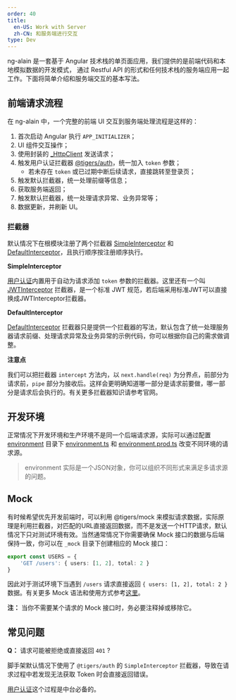 ```yaml
---
order: 40
title:
  en-US: Work with Server
  zh-CN: 和服务端进行交互
type: Dev
---
```


ng-alain 是一套基于 Angular 技术栈的单页面应用，我们提供的是前端代码和本地模拟数据的开发模式，
通过 Restful API 的形式和任何技术栈的服务端应用一起工作。下面将简单介绍和服务端交互的基本写法。

## 前端请求流程

在 ng-alain 中，一个完整的前端 UI 交互到服务端处理流程是这样的：

1. 首次启动 Angular 执行 `APP_INITIALIZER`；
2. UI 组件交互操作；
3. 使用封装的 [_HttpClient](/theme/http) 发送请求；
4. 触发用户认证拦截器 [@tigers/auth](/auth/getting-started)，统一加入 `token` 参数；
    - 若未存在 `token` 或已过期中断后续请求，直接跳转至登录页；
5. 触发默认拦截器，统一处理前缀等信息；
6. 获取服务端返回；
7. 触发默认拦截器，统一处理请求异常、业务异常等；
8. 数据更新，并刷新 UI。

### 拦截器

默认情况下在根模块注册了两个拦截器 [SimpleInterceptor](https://github.com/cipchk/delon/blob/master/packages/auth/token/simple/simple.interceptor.ts) 和 [DefaultInterceptor](https://github.com/cipchk/ng-alain/blob/master/src/app/core/net/default.interceptor.ts)，且执行顺序按注册顺序执行。

**SimpleInterceptor**

[用户认证](/docs/auth)内置用于自动为请求添加 `token` 参数的拦截器。这里还有一个叫 [JWTInterceptor](https://github.com/cipchk/delon/blob/master/packages/auth/token/jwt/jwt.interceptor.ts) 拦截器，是一个标准 JWT 规范，若后端采用标准JWT可以直接换成JWTInterceptor拦截器。

**DefaultInterceptor**

[DefaultInterceptor](https://github.com/cipchk/ng-alain/blob/master/src/app/core/net/default.interceptor.ts) 拦截器只是提供一个拦截器的写法，默认包含了统一处理服务器请求前缀、处理请求异常及业务异常的示例代码，你可以根据你自己的需求做调整。

**注意点**

我们可以把拦截器 `intercept` 方法内，以 `next.handle(req)` 为分界点，前部分为请求前，`pipe` 部分为接收后。这样会更明确知道哪一部分是请求前要做，哪一部分是请求后会执行的。有关更多拦截器知识请参考官网。

## 开发环境

正常情况下开发环境和生产环境不是同一个后端请求源，实际可以通过配置 [environment](https://github.com/cipchk/ng-alain/tree/master/src/environments) 目录下 [environment.ts](https://github.com/cipchk/ng-alain/blob/master/src/environments/environment.ts) 和 [environment.prod.ts](https://github.com/cipchk/ng-alain/blob/master/src/environments/environment.prod.ts) 改变不同环境的请求源。

> environment 实际是一个JSON对象，你可以组织不同形式来满足多请求源的问题。

## Mock

有时候希望优先开发前端时，可以利用 @tigers/mock 来模拟请求数据，实际原理是利用拦截器，对匹配的URL直接返回数据，而不是发送一个HTTP请求，默认情况下只对测试环境有效。当然通常情况下你需要确保 Mock 接口的数据与后端保持一致，你可以在 `_mock` 目录下创建相应的 Mock 接口：

```ts
export const USERS = {
    'GET /users': { users: [1, 2], total: 2 }
}
```

因此对于测试环境下当遇到 `/users` 请求直接返回 `{ users: [1, 2], total: 2 }` 数据。有关更多 Mock 语法和使用方式参考[这里](/docs/mock)。

**注：** 当你不需要某个请求的 Mock 接口时，务必要注释掉或移除它。

## 常见问题

**Q：** 请求可能被拒绝或直接返回 `401` ?

脚手架默认情况下使用了 `@tigers/auth` 的 `SimpleInterceptor` 拦截器，导致在请求过程中若发现无法获取 Token 时会直接返回错误。

[用户认证](/docs/auth)这个过程是中台必备的。
